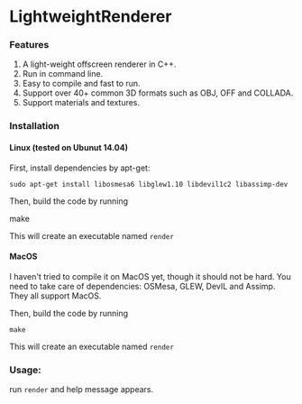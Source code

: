 # LightweightRenderer
### Features
1. A light-weight offscreen renderer in C++. 
2. Run in command line. 
3. Easy to compile and fast to run. 
4. Support over 40+ common 3D formats such as OBJ, OFF and COLLADA. 
5. Support materials and textures. 

### Installation

#### Linux (tested on Ubunut 14.04)

First, install dependencies by apt-get:
		
	sudo apt-get install libosmesa6 libglew1.10 libdevil1c2 libassimp-dev
    
Then, build the code by running

  make
  
This will create an executable named `render`

#### MacOS
I haven't tried to compile it on MacOS yet, though it should not be hard. You need to take care of dependencies: OSMesa, GLEW, DevIL and Assimp. They all support MacOS.

Then, build the code by running
	
	make
  
This will create an executable named `render`

### Usage:
run `render` and help message appears.
